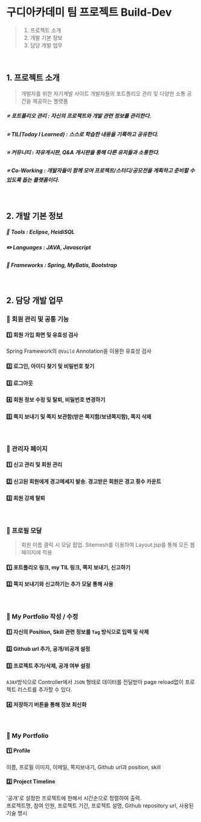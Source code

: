 # 구디아카데미 팀 프로젝트 Build-Dev
> 1. 프로젝트 소개
> 1. 개발 기본 정보
> 1. 담당 개발 업무

<br>

## 1. 프로젝트 소개
> 개발자를 위한 자기계발 사이트
> 개발자들의 포트폴리오 관리 및 다양한 소통 공간을 제공하는 플랫폼

##### :star: 포트폴리오 관리 : 자신의 프로젝트와 개발 관련 정보를 관리한다.
##### :star: TIL(Today I Learned) : 스스로 학습한 내용을 기록하고 공유한다.
##### :star: 커뮤니티 : 자유게시판, Q&A 게시판을 통해 다른 유저들과 소통한다.
##### :star: Co-Working : 개발자들이 함께 모여 프로젝트/스터디/공모전을 계획하고 준비할 수 있도록 돕는 플랫폼이다.

<br>

## 2. 개발 기본 정보

##### :wrench: Tools : Eclipse, HeidiSQL
##### :pencil2: Languages : JAVA, Javascript
##### :nut_and_bolt: Frameworks : Spring, MyBatis, Bootstrap

<br>


## 2. 담당 개발 업무  
### :couple: 회원 관리 및 공통 기능
#### :one: 회원 가입 화면 및 유효성 검사<br>
Spring Framework의 `@Vaild` Annotation을 이용한 유효성 검사
#### :two: 로그인, 아이디 찾기 및 비밀번호 찾기<br>
#### :three: 로그아웃<br>
#### :four: 회원 정보 수정 및 탈퇴, 비밀번호 변경하기<br>
#### :five: 쪽지 보내기 및 쪽지 보관함(받은 쪽지함/보낸쪽지함), 쪽지 삭제

<br>

### :hammer: 관리자 페이지
#### :one: 신고 관리 및 회원 관리<br>
#### :two: 신고된 회원에게 경고메세지 발송. 경고받은 회원은 경고 횟수 카운트
#### :three: 회원 강제 탈퇴

<br>

### :massage: 프로필 모달
> 회원 이름 클릭 시 모달 팝업. Sitemesh를 이용하여 Layout.jsp를 통해 모든 웹 페이지에 적용
#### :one: 포트폴리오 링크, my TIL 링크, 쪽지 보내기, 신고하기<br>
#### :two: 쪽지 보내기와 신고하기는 추가 모달 통해 사용

<br>

### :pencil: My Portfolio 작성 / 수정 <!-- 왜 [저장하기] 버튼을 AJAX 방식으로 설정했지? -->
#### :one: 자신의 Position, Skill 관련 정보를 `Tag` 방식으로 입력 및 삭제<br>
#### :two: Github url 추가, 공개/비공개 설정<br>
#### :three: 프로젝트 추가/삭제, 공개 여부 설정 <br>
`AJAX`방식으로 Controller에서 `JSON` 형태로 데이터를 전달받아 page reload없이 프로젝트 리스트를 추가할 수 있다.
#### :four: 저장하기 버튼을 통해 정보 최신화

<br>

### :scroll: My Portfolio 
#### :one: Profile
이름, 프로필 이미지, 이메일, 쪽지보내기, Github url과 position, skill <br>
#### :two: Project Timeline
'공개'로 설정한 프로젝트에 한해서 시간순으로 정렬하여 출력. <br>
프로젝트명, 참여 인원, 프로젝트 기간, 프로젝트 설명, Github repository url, 사용된 기술 명시
